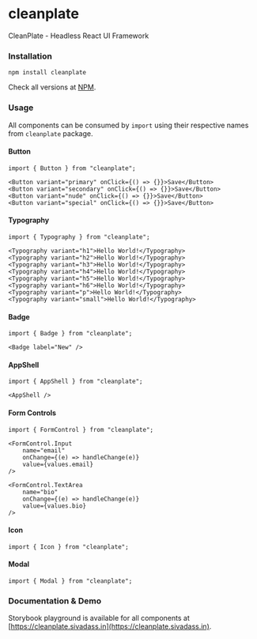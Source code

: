# cleanplate

CleanPlate - Headless React UI Framework

### Installation

```
npm install cleanplate
```

Check all versions at [NPM](https://www.npmjs.com/package/cleanplate).

### Usage

All components can be consumed by `import` using their respective names from `cleanplate` package.

#### Button

```
import { Button } from "cleanplate";

<Button variant="primary" onClick={() => {}}>Save</Button>
<Button variant="secondary" onClick={() => {}}>Save</Button>
<Button variant="nude" onClick={() => {}}>Save</Button>
<Button variant="special" onClick={() => {}}>Save</Button>
```

#### Typography

```
import { Typography } from "cleanplate";

<Typography variant="h1">Hello World!</Typography>
<Typography variant="h2">Hello World!</Typography>
<Typography variant="h3">Hello World!</Typography>
<Typography variant="h4">Hello World!</Typography>
<Typography variant="h5">Hello World!</Typography>
<Typography variant="h6">Hello World!</Typography>
<Typography variant="p">Hello World!</Typography>
<Typography variant="small">Hello World!</Typography>

```

#### Badge

```
import { Badge } from "cleanplate";

<Badge label="New" />
```

#### AppShell

```
import { AppShell } from "cleanplate";

<AppShell />
```

#### Form Controls

```
import { FormControl } from "cleanplate";

<FormControl.Input
    name="email"
    onChange={(e) => handleChange(e)}
    value={values.email}
/>

<FormControl.TextArea
    name="bio"
    onChange={(e) => handleChange(e)}
    value={values.bio}
/>
```

#### Icon

```
import { Icon } from "cleanplate";
```

#### Modal

```
import { Modal } from "cleanplate";
```

### Documentation & Demo

Storybook playground is available for all components at [https://cleanplate.sivadass.in](https://cleanplate.sivadass.in).
